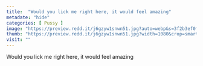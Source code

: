 ```yaml
---
title:  "Would you lick me right here, it would feel amazing"
metadate: "hide"
categories: [ Pussy ]
image: "https://preview.redd.it/j6gzyw1snwn51.jpg?auto=webp&s=3f2b3ef0f6cc97957bb2623448ea4bf5b5c37d2a"
thumb: "https://preview.redd.it/j6gzyw1snwn51.jpg?width=1080&crop=smart&auto=webp&s=f7de454cfbdfc59349a266b0bfd4b36584e85d89"
visit: ""
---
```

Would you lick me right here, it would feel amazing
